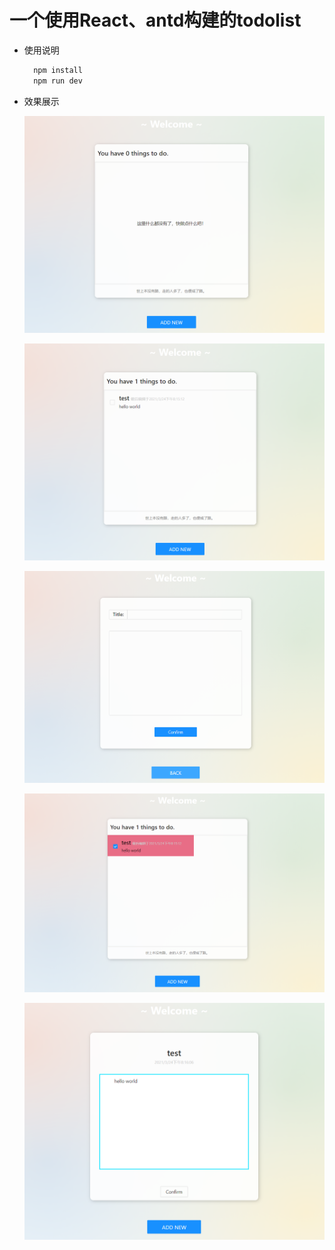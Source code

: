 # 一个使用React、antd构建的todolist
+ 使用说明
  ```bash
    npm install
    npm run dev
  ```

+ 效果展示

  ![001](./public/screenshots/111.png)

  ![002](./public/screenshots/222.png)

  ![003](./public/screenshots/333.png)

  ![004](./public/screenshots/444.png)

  ![005](./public/screenshots/555.png)